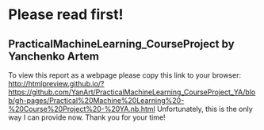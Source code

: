 # Please read first!
## PracticalMachineLearning_CourseProject by Yanchenko Artem
To view this report as a webpage please copy this link to your browser:
http://htmlpreview.github.io/?https://github.com/YanArt/PracticalMachineLearning_CourseProject_YA/blob/gh-pages/Practical%20Machine%20Learning%20-%20Course%20Project%20-%20YA.nb.html
Unfortunately, this is the only way I can provide now.
Thank you for your time!
